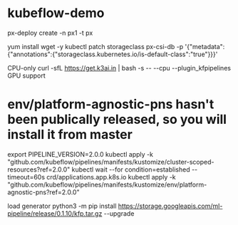 # kubeflow-demo


px-deploy create -n px1 -t px

yum install wget -y
kubectl patch storageclass px-csi-db -p '{"metadata": {"annotations":{"storageclass.kubernetes.io/is-default-class":"true"}}}'

CPU-only
curl -sfL https://get.k3ai.in | bash -s -- --cpu --plugin_kfpipelines
GPU support

# env/platform-agnostic-pns hasn't been publically released, so you will install it from master
export PIPELINE_VERSION=2.0.0
kubectl apply -k "github.com/kubeflow/pipelines/manifests/kustomize/cluster-scoped-resources?ref=2.0.0"
kubectl wait --for condition=established --timeout=60s crd/applications.app.k8s.io
kubectl apply -k "github.com/kubeflow/pipelines/manifests/kustomize/env/platform-agnostic-pns?ref=2.0.0"

load generator
python3 -m pip install https://storage.googleapis.com/ml-pipeline/release/0.1.10/kfp.tar.gz --upgrade

